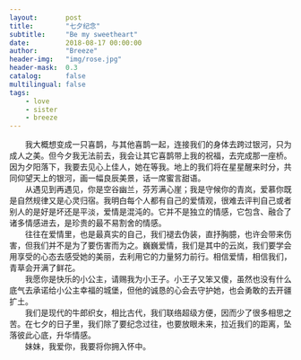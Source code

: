 ```yaml
---
layout:       post
title:        "七夕纪念"
subtitle:     "Be my sweetheart"
date:         2018-08-17 00:00:00
author:       "Breeze"
header-img:   "img/rose.jpg"
header-mask:  0.3
catalog:      false
multilingual: false
tags:
    - love
    - sister
    - breeze
---
```


&emsp;&emsp;我大概想变成一只喜鹊，与其他喜鹊一起，连接我们的身体去跨过银河，只为成人之美。但今夕我无法前去，我会让其它喜鹊带上我的祝福，去完成那一座桥。因为夕阳落下，我要去见心上佳人，她在等我。地上的我们将在星星醒来时分，共同仰望天上的银河，画一幅良辰美景，话一席蜜言甜语。    
&emsp;&emsp;从遇见到再遇见，你是空谷幽兰，芬芳满心崖；我是守候你的青岚，爱慕你既是自然规律又是心灵归宿。我明白每个人都有自己的爱情观，很难去评判自己或者别人的是好是坏还是平淡，爱情是混沌的。它并不是独立的情感，它包含、融合了诸多情感进去，是珍贵的最不易割舍的情感。   
&emsp;&emsp;往往在爱情里，也是最真实的自己，我们褪去伪装，直抒胸臆，也许会带来伤害，但我们并不是为了要伤害而为之。巍巍爱情，我们是其中的云岚，我们要学会用享受的心态去感受她的美丽，去利用它的力量努力前行。相信爱情，相信我们，青草会开满了鲜花。   
&emsp;&emsp;我愿你是快乐的小公主，请赐我为小王子。小王子又笨又傻，虽然也没有什么底气去承诺给小公主幸福的城堡，但他的诚恳的心会去守护她，也会勇敢的去开疆扩土。   
&emsp;&emsp;我们是现代的牛郎织女，相比古代，我们联络超级方便，因而少了很多相思之苦。在七夕的日子里，我们除了要纪念过往，也要放眼未来，拉近我们的距离，坠落彼此心底，升华情感。   
&emsp;&emsp;妹妹，我爱你，我要将你拥入怀中。  